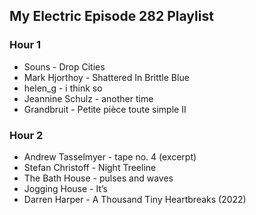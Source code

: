 ## My Electric Episode 282 Playlist

### Hour 1

* Souns - Drop Cities
* Mark Hjorthoy - Shattered In Brittle Blue
* helen_g - i think so
* Jeannine Schulz - another time
* Grandbruit - Petite pièce toute simple II

### Hour 2

* Andrew Tasselmyer - tape no. 4 (excerpt)
* Stefan Christoff - Night Treeline
* The Bath House - pulses and waves
* Jogging House - It’s
* Darren Harper - A Thousand Tiny Heartbreaks (2022)
